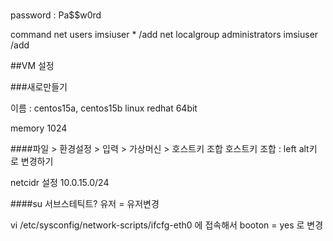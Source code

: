 #

password : Pa$$w0rd

command
net users imsiuser * /add
net localgroup administrators imsiuser /add


##VM 설정

###새로만들기

이름 : centos15a, centos15b
linux redhat 64bit

memory 1024


####파일 > 환경설정 > 입력 > 가상머신 > 호스트키 조합
호스트키 조합 : left alt키 로 변경하기

netcidr 설정
10.0.15.0/24


####su
서브스테틱트? 유저 = 유저변경

vi /etc/sysconfig/network-scripts/ifcfg-eth0
에 접속해서
booton = yes 로 변경
